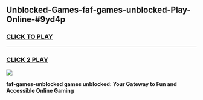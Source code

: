 
## Unblocked-Games-faf-games-unblocked-Play-Online-#9yd4p
<h3>
<a href="https://premium.freeplayer.one?title=faf-games-unblocked&ref=27F">CLICK TO PLAY</a></h3>
<hr>

<h3>
<a href="https://premium.freeplayer.one?title=faf-games-unblocked&ref=27F">CLICK 2 PLAY</a>
  
</h3>

<a href="https://premium.freeplayer.one?title=faf-games-unblocked&ref=27F"><img src="https://clearcache.store/games.png"></a>


**faf-games-unblocked games unblocked: Your Gateway to Fun and Accessible Online Gaming**
